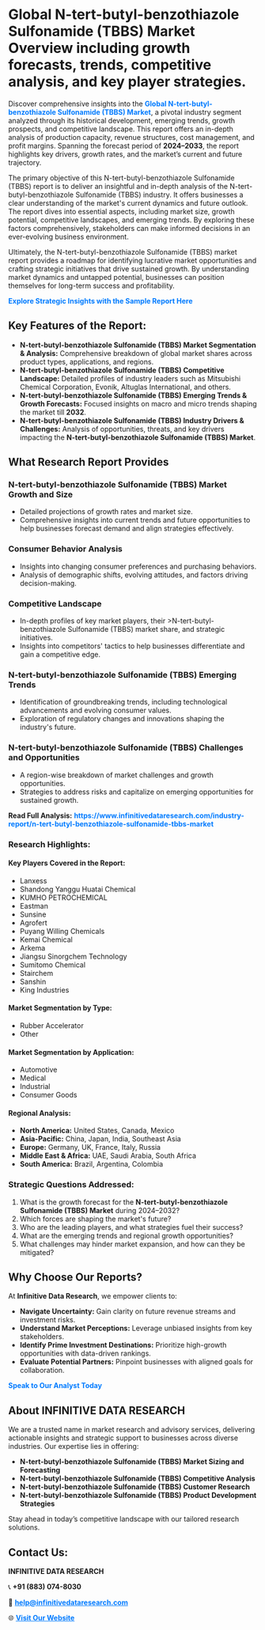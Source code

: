 <h1>Global N-tert-butyl-benzothiazole Sulfonamide (TBBS) Market Overview including growth forecasts, trends, competitive analysis, and key player strategies.</h1>
<p>
Discover comprehensive insights into the 
<a href="https://www.infinitivedataresearch.com/industry-report/n-tert-butyl-benzothiazole-sulfonamide-tbbs-market" rel="dofollow" style="color: #007BFF; text-decoration: none;"><strong>Global N-tert-butyl-benzothiazole Sulfonamide (TBBS) Market</strong></a>, a pivotal industry segment analyzed through its historical development, emerging trends, growth prospects, and competitive landscape. This report offers an in-depth analysis of production capacity, revenue structures, cost management, and profit margins. Spanning the forecast period of <strong>2024–2033</strong>, the report highlights key drivers, growth rates, and the market’s current and future trajectory.
</p>
<p>
The primary objective of this N-tert-butyl-benzothiazole Sulfonamide (TBBS) report is to deliver an insightful and in-depth analysis of the N-tert-butyl-benzothiazole Sulfonamide (TBBS) industry. It offers businesses a clear understanding of the market's current dynamics and future outlook. The report dives into essential aspects, including market size, growth potential, competitive landscapes, and emerging trends. By exploring these factors comprehensively, stakeholders can make informed decisions in an ever-evolving business environment.
</p>
<p>
Ultimately, the N-tert-butyl-benzothiazole Sulfonamide (TBBS) market report provides a roadmap for identifying lucrative market opportunities and crafting strategic initiatives that drive sustained growth. By understanding market dynamics and untapped potential, businesses can position themselves for long-term success and profitability.
</p>
<p>
<a href="https://www.infinitivedataresearch.com/request-sample/reportId=105684" style="color: #007BFF; text-decoration: none;"><strong>Explore Strategic Insights with the Sample Report Here</strong></a>
</p>

<h2>Key Features of the Report:</h2>
<ul>
<li><strong>N-tert-butyl-benzothiazole Sulfonamide (TBBS) Market Segmentation & Analysis:</strong> Comprehensive breakdown of global market shares across product types, applications, and regions.</li>
<li><strong>N-tert-butyl-benzothiazole Sulfonamide (TBBS) Competitive Landscape:</strong> Detailed profiles of industry leaders such as Mitsubishi Chemical Corporation, Evonik, Altuglas International, and others.</li>
<li><strong>N-tert-butyl-benzothiazole Sulfonamide (TBBS) Emerging Trends & Growth Forecasts:</strong> Focused insights on macro and micro trends shaping the market till <strong>2032</strong>.</li>
<li><strong>N-tert-butyl-benzothiazole Sulfonamide (TBBS) Industry Drivers & Challenges:</strong> Analysis of opportunities, threats, and key drivers impacting the <strong>N-tert-butyl-benzothiazole Sulfonamide (TBBS) Market</strong>.</li>
</ul>

<h2>What Research Report Provides</h2>
<h3>N-tert-butyl-benzothiazole Sulfonamide (TBBS) Market Growth and Size</h3>
<ul>
<li>Detailed projections of growth rates and market size.</li>
<li>Comprehensive insights into current trends and future opportunities to help businesses forecast demand and align strategies effectively.</li>
</ul>

<h3>Consumer Behavior Analysis</h3>
<ul>
<li>Insights into changing consumer preferences and purchasing behaviors.</li>
<li>Analysis of demographic shifts, evolving attitudes, and factors driving decision-making.</li>
</ul>

<h3>Competitive Landscape</h3>
<ul>
<li>In-depth profiles of key market players, their >N-tert-butyl-benzothiazole Sulfonamide (TBBS) market share, and strategic initiatives.</li>
<li>Insights into competitors' tactics to help businesses differentiate and gain a competitive edge.</li>
</ul>

<h3>N-tert-butyl-benzothiazole Sulfonamide (TBBS) Emerging Trends</h3>
<ul>
<li>Identification of groundbreaking trends, including technological advancements and evolving consumer values.</li>
<li>Exploration of regulatory changes and innovations shaping the industry's future.</li>
</ul>

<h3>N-tert-butyl-benzothiazole Sulfonamide (TBBS) Challenges and Opportunities</h3>
<ul>
<li>A region-wise breakdown of market challenges and growth opportunities.</li>
<li>Strategies to address risks and capitalize on emerging opportunities for sustained growth.</li>
</ul>
<p><strong>Read Full Analysis:</strong> <a href="https://www.infinitivedataresearch.com/industry-report/n-tert-butyl-benzothiazole-sulfonamide-tbbs-market" rel="dofollow" style="color: #007BFF; text-decoration: none;"><strong>https://www.infinitivedataresearch.com/industry-report/n-tert-butyl-benzothiazole-sulfonamide-tbbs-market</strong></a></p>
<h3>Research Highlights:</h3>
<h4>Key Players Covered in the Report:</h4>
<ul><li>Lanxess</li><li>Shandong Yanggu Huatai Chemical</li><li>KUMHO PETROCHEMICAL</li><li>Eastman</li><li>Sunsine</li><li>Agrofert</li><li>Puyang Willing Chemicals</li><li>Kemai Chemical</li><li>Arkema</li><li>Jiangsu Sinorgchem Technology</li><li>Sumitomo Chemical</li><li>Stairchem</li><li>Sanshin</li><li>King Industries</li></ul>
<h4>Market Segmentation by Type:</h4>
<ul><li>Rubber Accelerator</li><li>Other</li></ul>
<h4>Market Segmentation by Application:</h4>
<ul><li>Automotive</li><li>Medical</li><li>Industrial</li><li>Consumer Goods</li></ul>

<h4>Regional Analysis:</h4>
<ul>
<li><strong>North America:</strong> United States, Canada, Mexico</li>
<li><strong>Asia-Pacific:</strong> China, Japan, India, Southeast Asia</li>
<li><strong>Europe:</strong> Germany, UK, France, Italy, Russia</li>
<li><strong>Middle East & Africa:</strong> UAE, Saudi Arabia, South Africa</li>
<li><strong>South America:</strong> Brazil, Argentina, Colombia</li>
</ul>

<h3>Strategic Questions Addressed:</h3>
<ol>
<li>What is the growth forecast for the <strong>N-tert-butyl-benzothiazole Sulfonamide (TBBS) Market</strong> during 2024–2032?</li>
<li>Which forces are shaping the market's future?</li>
<li>Who are the leading players, and what strategies fuel their success?</li>
<li>What are the emerging trends and regional growth opportunities?</li>
<li>What challenges may hinder market expansion, and how can they be mitigated?</li>
</ol>

<h2>Why Choose Our Reports?</h2>
<p>At <strong>Infinitive Data Research</strong>, we empower clients to:</p>
<ul>
<li><strong>Navigate Uncertainty:</strong> Gain clarity on future revenue streams and investment risks.</li>
<li><strong>Understand Market Perceptions:</strong> Leverage unbiased insights from key stakeholders.</li>
<li><strong>Identify Prime Investment Destinations:</strong> Prioritize high-growth opportunities with data-driven rankings.</li>
<li><strong>Evaluate Potential Partners:</strong> Pinpoint businesses with aligned goals for collaboration.</li>
</ul>
<p><a href="https://www.infinitivedataresearch.com/industry-report/n-tert-butyl-benzothiazole-sulfonamide-tbbs-market" rel="dofollow" style="color: #007BFF; text-decoration: none;"><strong>Speak to Our Analyst Today</strong></a></p>

<h2>About INFINITIVE DATA RESEARCH</h2>
<p>We are a trusted name in market research and advisory services, delivering actionable insights and strategic support to businesses across diverse industries. Our expertise lies in offering:</p>
<ul>
<li><strong>N-tert-butyl-benzothiazole Sulfonamide (TBBS) Market Sizing and Forecasting</strong></li>
<li><strong>N-tert-butyl-benzothiazole Sulfonamide (TBBS) Competitive Analysis</strong></li>
<li><strong>N-tert-butyl-benzothiazole Sulfonamide (TBBS) Customer Research</strong></li>
<li><strong>N-tert-butyl-benzothiazole Sulfonamide (TBBS) Product Development Strategies</strong></li>
</ul>
<p>Stay ahead in today’s competitive landscape with our tailored research solutions.</p>

<h2>Contact Us:</h2>
<p><strong>INFINITIVE DATA RESEARCH</strong></p>
<p>📞 <strong>+91 (883) 074-8030</strong></p>
<p>📧 <strong><a href="mailto:help@infinitivedataresearch.com" style="color: #007BFF;">help@infinitivedataresearch.com</a></strong></p>
<p>🌐 <strong><a href="https://www.infinitivedataresearch.com" rel="dofollow" style="color: #007BFF;">Visit Our Website</a></strong></p>